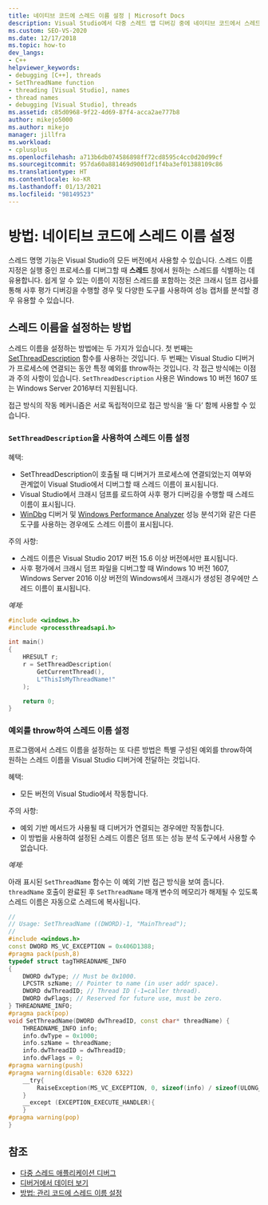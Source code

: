 ```yaml
---
title: 네이티브 코드에 스레드 이름 설정 | Microsoft Docs
description: Visual Studio에서 다중 스레드 앱 디버깅 중에 네이티브 코드에서 스레드 이름을 설정합니다. 스레드 이름 지정은 스레드 창에서 스레드를 추적하는 데 사용됩니다.
ms.custom: SEO-VS-2020
ms.date: 12/17/2018
ms.topic: how-to
dev_langs:
- C++
helpviewer_keywords:
- debugging [C++], threads
- SetThreadName function
- threading [Visual Studio], names
- thread names
- debugging [Visual Studio], threads
ms.assetid: c85d0968-9f22-4d69-87f4-acca2ae777b8
author: mikejo5000
ms.author: mikejo
manager: jillfra
ms.workload:
- cplusplus
ms.openlocfilehash: a713b6db074586898ff72cd8595c4cc0d20d99cf
ms.sourcegitcommit: 957da60a881469d9001df1f4ba3ef01388109c86
ms.translationtype: HT
ms.contentlocale: ko-KR
ms.lasthandoff: 01/13/2021
ms.locfileid: "98149523"
---
```

# <a name="how-to-set-a-thread-name-in-native-code"></a>방법: 네이티브 코드에 스레드 이름 설정
스레드 명명 기능은 Visual Studio의 모든 버전에서 사용할 수 있습니다. 스레드 이름 지정은 실행 중인 프로세스를 디버그할 때 **스레드** 창에서 원하는 스레드를 식별하는 데 유용합니다. 쉽게 알 수 있는 이름이 지정된 스레드를 포함하는 것은 크래시 덤프 검사를 통해 사후 평가 디버깅을 수행할 경우 및 다양한 도구를 사용하여 성능 캡처를 분석할 경우 유용할 수 있습니다.

## <a name="ways-to-set-a-thread-name"></a>스레드 이름을 설정하는 방법

스레드 이름을 설정하는 방법에는 두 가지가 있습니다. 첫 번째는 [SetThreadDescription](/windows/desktop/api/processthreadsapi/nf-processthreadsapi-setthreaddescription) 함수를 사용하는 것입니다. 두 번째는 Visual Studio 디버거가 프로세스에 연결되는 동안 특정 예외를 throw하는 것입니다. 각 접근 방식에는 이점과 주의 사항이 있습니다. `SetThreadDescription` 사용은 Windows 10 버전 1607 또는 Windows Server 2016부터 지원됩니다.

접근 방식의 작동 메커니즘은 서로 독립적이므로 접근 방식을 ‘둘 다’ 함께 사용할 수 있습니다.

### <a name="set-a-thread-name-by-using-setthreaddescription"></a>`SetThreadDescription`을 사용하여 스레드 이름 설정

혜택:
* SetThreadDescription이 호출될 때 디버거가 프로세스에 연결되었는지 여부와 관계없이 Visual Studio에서 디버그할 때 스레드 이름이 표시됩니다.
* Visual Studio에서 크래시 덤프를 로드하여 사후 평가 디버깅을 수행할 때 스레드 이름이 표시됩니다.
* [WinDbg](/windows-hardware/drivers/debugger/debugger-download-tools) 디버거 및 [Windows Performance Analyzer](/windows-hardware/test/wpt/windows-performance-analyzer) 성능 분석기와 같은 다른 도구를 사용하는 경우에도 스레드 이름이 표시됩니다.

주의 사항:
* 스레드 이름은 Visual Studio 2017 버전 15.6 이상 버전에서만 표시됩니다.
* 사후 평가에서 크래시 덤프 파일을 디버그할 때 Windows 10 버전 1607, Windows Server 2016 이상 버전의 Windows에서 크래시가 생성된 경우에만 스레드 이름이 표시됩니다.

*예제:*

```C++
#include <windows.h>
#include <processthreadsapi.h>

int main()
{
    HRESULT r;
    r = SetThreadDescription(
        GetCurrentThread(),
        L"ThisIsMyThreadName!"
    );

    return 0;
}
```

### <a name="set-a-thread-name-by-throwing-an-exception"></a>예외를 throw하여 스레드 이름 설정

프로그램에서 스레드 이름을 설정하는 또 다른 방법은 특별 구성된 예외를 throw하여 원하는 스레드 이름을 Visual Studio 디버거에 전달하는 것입니다.

혜택:
* 모든 버전의 Visual Studio에서 작동합니다.

주의 사항:
* 예외 기반 메서드가 사용될 때 디버거가 연결되는 경우에만 작동합니다.
* 이 방법을 사용하여 설정된 스레드 이름은 덤프 또는 성능 분석 도구에서 사용할 수 없습니다.

*예제:*

아래 표시된 `SetThreadName` 함수는 이 예외 기반 접근 방식을 보여 줍니다. `threadName` 호출이 완료된 후 `SetThreadName` 매개 변수의 메모리가 해제될 수 있도록 스레드 이름은 자동으로 스레드에 복사됩니다.

```C++
//
// Usage: SetThreadName ((DWORD)-1, "MainThread");
//
#include <windows.h>
const DWORD MS_VC_EXCEPTION = 0x406D1388;
#pragma pack(push,8)
typedef struct tagTHREADNAME_INFO
{
    DWORD dwType; // Must be 0x1000.
    LPCSTR szName; // Pointer to name (in user addr space).
    DWORD dwThreadID; // Thread ID (-1=caller thread).
    DWORD dwFlags; // Reserved for future use, must be zero.
} THREADNAME_INFO;
#pragma pack(pop)
void SetThreadName(DWORD dwThreadID, const char* threadName) {
    THREADNAME_INFO info;
    info.dwType = 0x1000;
    info.szName = threadName;
    info.dwThreadID = dwThreadID;
    info.dwFlags = 0;
#pragma warning(push)
#pragma warning(disable: 6320 6322)
    __try{
        RaiseException(MS_VC_EXCEPTION, 0, sizeof(info) / sizeof(ULONG_PTR), (ULONG_PTR*)&info);
    }
    __except (EXCEPTION_EXECUTE_HANDLER){
    }
#pragma warning(pop)
}
```

## <a name="see-also"></a>참조
- [다중 스레드 애플리케이션 디버그](../debugger/debug-multithreaded-applications-in-visual-studio.md)
- [디버거에서 데이터 보기](../debugger/viewing-data-in-the-debugger.md)
- [방법: 관리 코드에 스레드 이름 설정](../debugger/how-to-set-a-thread-name-in-managed-code.md)
